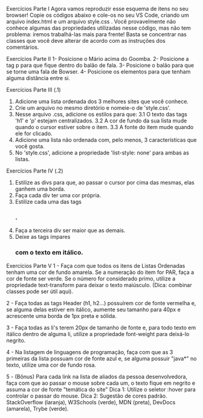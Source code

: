 Exercícios Parte I
  Agora vamos reproduzir esse esquema de itens no seu browser! Copie os códigos abaixo e cole-os no seu VS Code, criando um arquivo index.html e um arquivo style.css .
  Você provavelmente não conhece algumas das propriedades utilizadas nesse código, mas não tem problema: iremos trabalhá-las mais para frente! Basta se concentrar nas classes que você deve alterar de acordo com as instruções dos comentários.

Exercícios Parte II
  1- Posicione o Mário acima do Goomba.
  2- Posicione a tag p para que fique dentro do balão de fala.
  3- Posicione o balão para que se torne uma fala de Bowser.
  4- Posicione os elementos para que tenham alguma distância entre si.

Exercícios Parte III (.1)
  1. Adicione uma lista ordenada dos 3 melhores sites que você conhece.
  2. Crie um arquivo no mesmo diretório e nomeie-o de 'style.css'.
  3. Nesse arquivo .css, adicione os estilos para que:
    3.1 O texto das tags 'h1' e 'p' estejam centralizados.
    3.2 A cor de fundo da sua lista mude quando o cursor estiver sobre o item.
    3.3 A fonte do item mude quando ele for clicado.
  4. Adicione uma lista não ordenada com, pelo menos, 3 características que você gosta.
  5. No 'style.css', adicione a propriedade 'list-style: none' para ambas as listas.

Exercícios Parte IV (.2)
  1. Estilize as divs para que, ao passar o cursor por cima das mesmas, elas
  ganhem uma borda.
  2. Faça cada div ter uma cor própria.
  3. Estilize cada uma das tags <h3>.
  4. Faça a terceira div ser maior que as demais.
  5. Deixe as tags ímpares <h3> com o texto em itálico.

Exercícios Parte V
  1 - Faça com que todos os itens de Listas Ordenadas tenham uma cor de fundo amarela. Se a numeração do item for PAR, faça a cor de fonte ser verde. Se o número for considerado primo, utilize a propriedade text-transform para deixar o texto maiúsculo. (Dica: combinar classes pode ser útil aqui).

  2 - Faça todas as tags Header (h1, h2...) possuírem cor de fonte vermelha e, se alguma delas estiver em itálico, aumente seu tamanho para 40px e acrescente uma borda de 1px preta e sólida.

  3 - Faça todas as li's terem 20px de tamanho de fonte e, para todo texto em itálico dentro de alguma li, utilize a propriedade font-weight para deixá-lo negrito.

  4 - Na listagem de linguagens de programação, faça com que as 3 primeiras da lista possuam cor de fonte azul e, se alguma possuir "java*" no texto, utilize uma cor de fundo rosa.

  5 - (Bônus) Para cada link na lista de aliados da pessoa desenvolvedora, faça com que ao passar o mouse sobre cada um, o texto fique em negrito e assuma a cor de fonte "temática do site"
    Dica 1: Utilize o seletor :hover para controlar o passar do mouse.
    Dica 2: Sugestão de cores padrão. StackOverflow (laranja), W3Schools (verde), MDN (preta), DevDocs (amarela), Trybe (verde).
